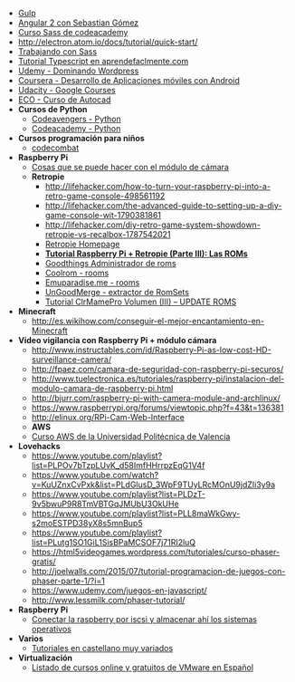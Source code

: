   * [Gulp](http://www.cristalab.com/tutoriales/automatizacion-de-tareas-de-frontend-usando-gulp.js-c114514l/)
  * [Angular 2 con Sebastian Gómez](http://www.sebastian-gomez.com/desarrollo-web/que-es-angularjs-parte-1/)
  * [Curso Sass de codeacademy](https://www.codecademy.com/learn/learn-sass?utm_source=customerio&utm_campaign=sass_announcement_html_css&utm_medium=email_newsletter&utm_content=cta)
  * http://electron.atom.io/docs/tutorial/quick-start/
  * [Trabajando con Sass](http://html5facil.com/tutoriales/maquetando-sass-html5-parte-1/)
  * [Tutorial Typescript en aprendefaclmente.com](http://www.aprende-facilmente.com/typescript/tutorial-de-typescript-parte-1/)
  * [Udemy - Dominando Wordpress](https://www.udemy.com/dominando-wordpress)
  * [Coursera - Desarrollo de Aplicaciones móviles con Android](https://www.coursera.org/specializations/programacion-android)
  * [Udacity - Google Courses](https://www.udacity.com/google)
  * [ECO - Curso de Autocad](https://hub11.ecolearning.eu/course/iniciacion-al-autocad-control-de-escalas-y-formato/classroom/#unit79/kq243)
  * **Cursos de Python**
    * [Codeavengers - Python](https://www.codeavengers.com/profile#python)
    * [Codeacademy - Python](https://www.codecademy.com/es/tracks/python-traduccion-al-espanol-america-latina-clone-1)
  * **Cursos programación para niños**
    * [codecombat](https://codecombat.com/)
  * **Raspberry Pi**
	  * [Cosas que se puede hacer con el módulo de cámara](https://www.xataka.com/especiales/once-proyectos-con-la-raspberri-pi-y-una-camara-para-aprender-y-divertirte?utm_source=feedburner&utm_medium=feed&utm_campaign=Feed%3A+xataka2+%28Xataka%29)
	  * **Retropie**
	  	* http://lifehacker.com/how-to-turn-your-raspberry-pi-into-a-retro-game-console-498561192
	  	* http://lifehacker.com/the-advanced-guide-to-setting-up-a-diy-game-console-wit-1790381861
	  	* http://lifehacker.com/diy-retro-game-system-showdown-retropie-vs-recalbox-1787542021
	    * [Retropie Homepage](https://github.com/retropie/retropie-setup/wiki/Managing-ROMs)
	    * **[Tutorial Raspberry Pi + Retropie (Parte III): Las ROMs](https://medium.com/@rpastor/tutorial-raspberry-pi-retropie-parte-iii-las-roms-4ffbeef8289f#.yid1wlkkt)**
	    * [Goodthings Administrador de roms](http://cowering.blogspot.com.es/)
	    * [Coolrom - rooms](http://coolrom.com)
	    * [Emuparadise.me - rooms](http://www.emuparadise.me/)
	    * [UnGoodMerge - extractor de RomSets](http://www.users.on.net/~swcheetah/sam/UnGoodMerge.html)
	    * [Tutorial ClrMamePro Volumen (III) – UPDATE ROMS](http://insertmorecoins.es/tutorial-clrmamepro-volumen-iii-update-roms/)
  * **Minecraft**
    * http://es.wikihow.com/conseguir-el-mejor-encantamiento-en-Minecraft
  * **Video vigilancia con Raspberry Pi + módulo cámara**
  	* http://www.instructables.com/id/Raspberry-Pi-as-low-cost-HD-surveillance-camera/
  	* http://fpaez.com/camara-de-seguridad-con-raspberry-pi-securos/
  	* http://www.tuelectronica.es/tutoriales/raspberry-pi/instalacion-del-modulo-camara-de-raspberry-pi.html
  	* http://bjurr.com/raspberry-pi-with-camera-module-and-archlinux/
  	* https://www.raspberrypi.org/forums/viewtopic.php?f=43&t=136381
  	* http://elinux.org/RPi-Cam-Web-Interface
 	* **AWS**
  	* [Curso AWS de la Universidad Politécnica de Valencia](http://www.grycap.upv.es/cursocloudaws/index.php)
  * **Lovehacks**
    * https://www.youtube.com/playlist?list=PLPOv7bTzpLUvK_d58ImfHHrrpzEqG1V4f
    * https://www.youtube.com/watch?v=KuUZnxCvPxk&list=PLdGlusD_3WpF9TUyLRcMOnU9jdZIi3y9a
    * https://www.youtube.com/playlist?list=PLDzT-9v5bwuP9R8TmVBTGqJMUbU3OkUHe
    * https://www.youtube.com/playlist?list=PLL8maWkGwy-s2moESTPD38yX8s5mnBup5
    * https://www.youtube.com/playlist?list=PLutg1SO1GiL1SisBPaMCSOF7j71RI2luQ
    * https://html5videogames.wordpress.com/tutoriales/curso-phaser-gratis/
    * http://joelwalls.com/2015/07/tutorial-programacion-de-juegos-con-phaser-parte-1/?i=1
    * https://www.udemy.com/juegos-en-javascript/
    * http://www.lessmilk.com/phaser-tutorial/
  * **Raspberry Pi**
    * [Conectar la raspberry por iscsi y almacenar ahí los sistemas operativos](https://www.youtube.com/watch?v=RhV8kg_g4hc)
  * **Varios**
    * [Tutoriales en castellano muy variados](http://www.es.w3eacademy.com/)
  * **Virtualización**
	  * [Listado de cursos online y gratuitos de VMware en Español](http://www.dbigcloud.com/virtualizacion/224-listado-de-cursos-online-y-gratuitos-de-vmware-en-espanol.html)
  